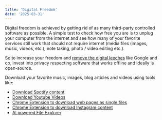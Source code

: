 ```yaml
---
title: 'Digital Freedom'
date: '2025-03-31'
---
```

Digital freedom is achieved by getting rid of as many third-party controlled software as possible. A simple test to check how free you are is to unplug your computer from the internet and see how many of your favorite services still work that should not require internet (media files (images, music, videos, etc.), note taking, photo / video editing etc.).

So to increase your freedom and [remove the digital leeches](https://seanpedersen.github.io/posts/google-ejector) like Google and co, invest into privacy respecting software that works offline and ideally is open-source.

Download your favorite music, images, blog articles and videos using tools like:

- [Download Spotify content](https://github.com/spotDL/spotify-downloader)
- [Download Youtube Videos](https://github.com/ytdl-org/youtube-dl)
- [Chrome Extension to download web pages as single files](https://github.com/gildas-lormeau/SingleFile)
- [Chrome Extension to download Instagram content](https://chromewebstore.google.com/detail/toolkit-f%C3%BCr-instagram-her/flknhjeojpjfhcgpdaapoldgppnacnhl)
- [AI powered File Explorer](https://solo.digger.lol/)
